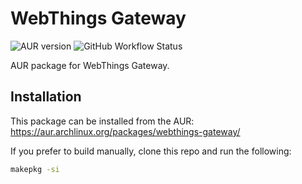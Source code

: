 # WebThings Gateway

![AUR version](https://img.shields.io/aur/version/webthings-gateway)
![GitHub Workflow Status](https://img.shields.io/github/workflow/status/WebThingsIO/gateway-aur/Build)

AUR package for WebThings Gateway.

## Installation

This package can be installed from the AUR: https://aur.archlinux.org/packages/webthings-gateway/

If you prefer to build manually, clone this repo and run the following:
```sh
makepkg -si
```
